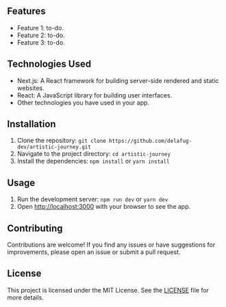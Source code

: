 ## Features

- Feature 1: to-do.
- Feature 2: to-do.
- Feature 3: to-do.

## Technologies Used

- Next.js: A React framework for building server-side rendered and static websites.
- React: A JavaScript library for building user interfaces.
- Other technologies you have used in your app.

## Installation

1. Clone the repository: `git clone https://github.com/delafug-dev/artistic-journey.git`
2. Navigate to the project directory: `cd artistic-journey`
3. Install the dependencies: `npm install` or `yarn install`

## Usage

1. Run the development server: `npm run dev` or `yarn dev`
2. Open [http://localhost:3000](http://localhost:3000) with your browser to see the app.

## Contributing

Contributions are welcome! If you find any issues or have suggestions for improvements, please open an issue or submit a pull request.

## License

This project is licensed under the MIT License. See the [LICENSE](LICENSE) file for more details.